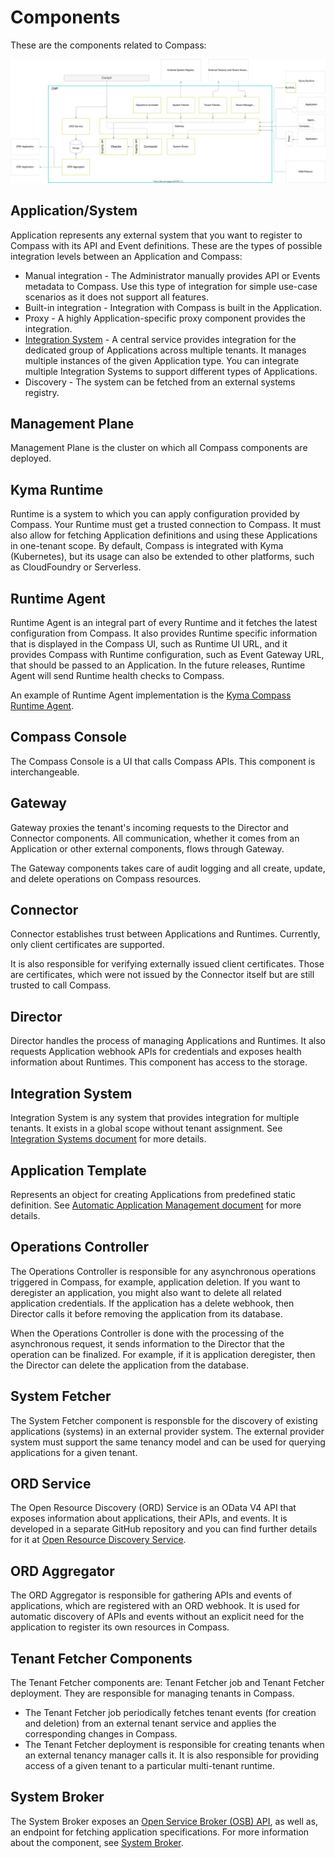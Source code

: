 # Components

These are the components related to Compass:

![Components](./assets/components.svg)


## Application/System

Application represents any external system that you want to register to Compass with its API and Event definitions. These are the types of possible integration levels between an Application and Compass:
- Manual integration - The Administrator manually provides API or Events metadata to Compass. Use this type of integration for simple use-case scenarios as it does not support all features.
- Built-in integration - Integration with Compass is built in the Application.
- Proxy - A highly Application-specific proxy component provides the integration.
- [Integration System](#integration-system) - A central service provides integration for the dedicated group of Applications across multiple tenants. It manages multiple instances of the given Application type. You can integrate multiple Integration Systems to support different types of Applications.
- Discovery - The system can be fetched from an external systems registry.

## Management Plane

Management Plane is the cluster on which all Compass components are deployed.

## Kyma Runtime

Runtime is a system to which you can apply configuration provided by Compass. Your Runtime must get a trusted connection to Compass. It must also allow for fetching Application definitions and using these Applications in one-tenant scope. By default, Compass is integrated with Kyma (Kubernetes), but its usage can also be extended to other platforms, such as CloudFoundry or Serverless.

## Runtime Agent

Runtime Agent is an integral part of every Runtime and it fetches the latest configuration from Compass. It also provides Runtime specific information that is displayed in the Compass UI, such as Runtime UI URL, and it provides Compass with Runtime configuration, such as Event Gateway URL, that should be passed to an Application. In the future releases, Runtime Agent will send Runtime health checks to Compass.

An example of Runtime Agent implementation is the [Kyma Compass Runtime Agent](https://github.com/kyma-project/kyma/tree/main/components/compass-runtime-agent).

## Compass Console

The Compass Console is a UI that calls Compass APIs. This component is interchangeable.

## Gateway

Gateway proxies the tenant's incoming requests to the Director and Connector components. All communication, whether it comes from an Application or other external components, flows through Gateway.

The Gateway components takes care of audit logging and all create, update, and delete operations on Compass resources.

## Connector

Connector establishes trust between Applications and Runtimes. Currently, only client certificates are supported.

It is also responsible for verifying externally issued client certificates. Those are certificates, which were not issued by the Connector itself but are still trusted to call Compass.

## Director

Director handles the process of managing Applications and Runtimes. It also requests Application webhook APIs for credentials and exposes health information about Runtimes. This component has access to the storage.

## Integration System

Integration System is any system that provides integration for multiple tenants. It exists in a global scope without tenant assignment.
See [Integration Systems document](../integration-system/integration-systems.md)
for more details.

## Application Template
Represents an object for creating Applications from predefined static definition.
See [Automatic Application Management document](../integration-system/auto-app-management.md)
for more details.

## Operations Controller

The Operations Controller is responsible for any asynchronous operations triggered in Compass, for example, application deletion. If you want to deregister an application, you might also want to delete all related application credentials. If the application has a delete webhook, then Director calls it before removing the application from its database.

When the Operations Controller is done with the processing of the asynchronous request, it sends information to the Director that the operation can be finalized. For example, if it is application deregister, then the Director can delete the application from the database.

## System Fetcher

The System Fetcher component is responsble for the discovery of existing applications (systems) in an external provider system. The external provider system must support the same tenancy model and can be used for querying applications for a given tenant.

## ORD Service

The Open Resource Discovery (ORD) Service is an OData V4 API that exposes information about applications, their APIs, and events.
It is developed in a separate GitHub repository and you can find further details for it at [Open Resource Discovery Service](https://github.com/kyma-incubator/ord-service).

## ORD Aggregator

The ORD Aggregator is responsible for gathering APIs and events of applications, which are registered with an ORD webhook. It is used for automatic discovery of APIs and events without an explicit need for the application to register its own resources in Compass.

## Tenant Fetcher Components

The Tenant Fetcher components are: Tenant Fetcher job and Tenant Fetcher deployment. They are responsible for managing tenants in Compass.
- The Tenant Fetcher job periodically fetches tenant events (for creation and deletion) from an external tenant service and applies the corresponding changes in Compass.
- The Tenant Fetcher deployment is responsible for creating tenants when an external tenancy manager calls it. It is also responsible for providing access of a given tenant to a particular multi-tenant runtime.

## System Broker

The System Broker exposes an [Open Service Broker (OSB) API](https://www.openservicebrokerapi.org/), as well as, an endpoint for fetching application specifications. For more information about the component, see [System Broker](https://github.com/kyma-incubator/compass/tree/main/components/system-broker).
